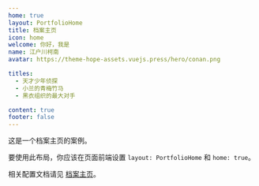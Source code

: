 ```yaml
---
home: true
layout: PortfolioHome
title: 档案主页
icon: home
welcome: 你好，我是
name: 江户川柯南
avatar: https://theme-hope-assets.vuejs.press/hero/conan.png

titles:
  - 天才少年侦探
  - 小兰的青梅竹马
  - 黑衣组织的最大对手

content: true
footer: false
---
```


这是一个档案主页的案例。

要使用此布局，你应该在页面前端设置 `layout: PortfolioHome` 和 `home: true`。

相关配置文档请见 [档案主页](../guide/blog/home.md#档案类型主页)。
